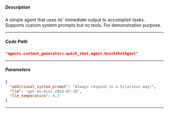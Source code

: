 ##### Description
A simple agent that uses its' immediate output to accomplish tasks. Supports custom system prompts but no tools. For demonstration purpose.

---

##### Code Path
```json
"agents.content_generators.quick_shot.agent.QuickShotAgent"
```
---


##### Parameters
```json
{
  "additional_system_prompt": "Always respond in a hilarious way!",
  "llm": "gpt-4o-mini-2024-07-18",
  "llm_temperature": 0.3
}
```
---
